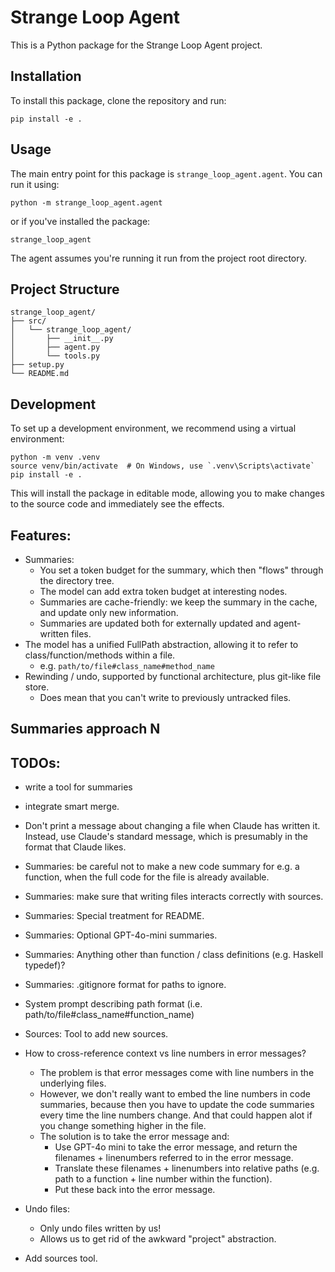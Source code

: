 # Strange Loop Agent
This is a Python package for the Strange Loop Agent project.

## Installation
To install this package, clone the repository and run:

```
pip install -e .
```

## Usage

The main entry point for this package is `strange_loop_agent.agent`. You can run it using:

```
python -m strange_loop_agent.agent
```

or if you've installed the package:

```
strange_loop_agent
```

The agent assumes you're running it run from the project root directory.

## Project Structure

```
strange_loop_agent/
├── src/
│   └── strange_loop_agent/
│       ├── __init__.py
│       ├── agent.py
│       └── tools.py
├── setup.py
└── README.md
```

## Development

To set up a development environment, we recommend using a virtual environment:

```
python -m venv .venv
source venv/bin/activate  # On Windows, use `.venv\Scripts\activate`
pip install -e .
```

This will install the package in editable mode, allowing you to make changes to the source code and immediately see the effects.

## Features:
* Summaries:
  - You set a token budget for the summary, which then "flows" through the directory tree.
  - The model can add extra token budget at interesting nodes.
  - Summaries are cache-friendly: we keep the summary in the cache, and update only new information.
  - Summaries are updated both for externally updated and agent-written files.
* The model has a unified FullPath abstraction, allowing it to refer to class/function/methods within a file.
  - e.g. `path/to/file#class_name#method_name`
* Rewinding / undo, supported by functional architecture, plus git-like file store.
  - Does mean that you can't write to previously untracked files.

## Summaries approach N

## TODOs:
* write a tool for summaries
* integrate smart merge.

* Don't print a message about changing a file when Claude has written it.  Instead, use Claude's standard message, which is presumably in the format that Claude likes.
* Summaries: be careful not to make a new code summary for e.g. a function, when the full code for the file is already available.
* Summaries: make sure that writing files interacts correctly with sources.
* Summaries: Special treatment for README.
* Summaries: Optional GPT-4o-mini summaries.
* Summaries: Anything other than function / class definitions (e.g. Haskell typedef)?
* Summaries: .gitignore format for paths to ignore.
* System prompt describing path format (i.e. path/to/file#class_name#function_name)
* Sources: Tool to add new sources.


* How to cross-reference context vs line numbers in error messages?
  - The problem is that error messages come with line numbers in the underlying files.
  - However, we don't really want to embed the line numbers in code summaries, because then you have to update the code summaries every time the line numbers change.  And that could happen alot if you change something higher in the file.
  - The solution is to take the error message and:
    - Use GPT-4o mini to take the error message, and return the filenames + linenumbers referred to in the error message.
    - Translate these filenames + linenumbers into relative paths (e.g. path to a function + line number within the function).
    - Put these back into the error message.

* Undo files:
  - Only undo files written by us!
  - Allows us to get rid of the awkward "project" abstraction.

* Add sources tool.
